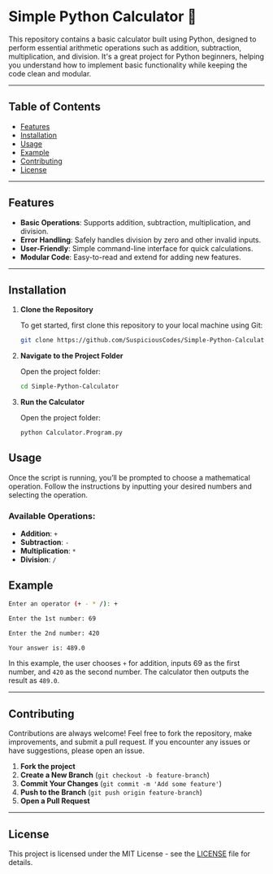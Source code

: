 # Simple Python Calculator 🧮

This repository contains a basic calculator built using Python, designed to perform essential arithmetic operations such as addition, subtraction, multiplication, and division. It's a great project for Python beginners, helping you understand how to implement basic functionality while keeping the code clean and modular.

---

## Table of Contents
- [Features](#features)
- [Installation](#installation)
- [Usage](#usage)
- [Example](#example)
- [Contributing](#contributing)
- [License](#license)

---

## Features

- **Basic Operations**: Supports addition, subtraction, multiplication, and division.
- **Error Handling**: Safely handles division by zero and other invalid inputs.
- **User-Friendly**: Simple command-line interface for quick calculations.
- **Modular Code**: Easy-to-read and extend for adding new features.

---

## Installation

1. **Clone the Repository**

   To get started, first clone this repository to your local machine using Git:
   
   ```bash
   git clone https://github.com/SuspiciousCodes/Simple-Python-Calculator.git

2. **Navigate to the Project Folder**

   Open the project folder:
   
   ```bash
   cd Simple-Python-Calculator
   
3. **Run the Calculator**

   Open the project folder:
   
   ```bash
   python Calculator.Program.py

## Usage

Once the script is running, you’ll be prompted to choose a mathematical operation. Follow the instructions by inputting your desired numbers and selecting the operation.

### Available Operations:
- **Addition**: `+`
- **Subtraction**: `-`
- **Multiplication**: `*`
- **Division**: `/`

## Example

  ```bash
  Enter an operator (+ - * /): +

  Enter the 1st number: 69

  Enter the 2nd number: 420

  Your answer is: 489.0
  ```

In this example, the user chooses `+` for addition, inputs 69 as the first number, and `420` as the second number. The calculator then outputs the result as `489.0`.

---

## Contributing

Contributions are always welcome! Feel free to fork the repository, make improvements, and submit a pull request. If you encounter any issues or have suggestions, please open an issue.

1. **Fork the project**
2. **Create a New Branch** (`git checkout -b feature-branch`)
3. **Commit Your Changes** (`git commit -m 'Add some feature'`)
4. **Push to the Branch** (`git push origin feature-branch`)
5. **Open a Pull Request**

---

## License

This project is licensed under the MIT License - see the [LICENSE](LICENSE) file for details.
